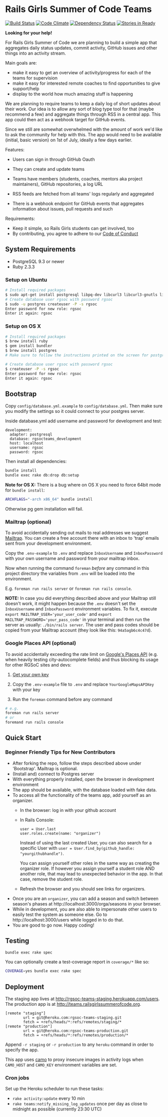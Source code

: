 # Rails Girls Summer of Code Teams

[![Build Status](https://travis-ci.org/rails-girls-summer-of-code/rgsoc-teams.png)](https://travis-ci.org/rails-girls-summer-of-code/rgsoc-teams)
[![Code Climate](https://codeclimate.com/github/rails-girls-summer-of-code/rgsoc-teams.png)](https://codeclimate.com/github/rails-girls-summer-of-code/rgsoc-teams)
[![Dependency Status](https://gemnasium.com/rails-girls-summer-of-code/rgsoc-teams.svg)](https://gemnasium.com/rails-girls-summer-of-code/rgsoc-teams)
[![Stories in Ready](https://badge.waffle.io/rails-girls-summer-of-code/rgsoc-teams.png?label=In%20progress&title=In%20Progress)](https://waffle.io/rails-girls-summer-of-code/rgsoc-teams)

**Looking for your help!**

For Rails Girls Summer of Code we are planning to build a simple app that
aggregates daily status updates, commit activity, GitHub issues and other
things into an activity stream.

Main goals are:

* make it easy to get an overview of activity/progress for each of the teams for supervision
* make it easy for interested remote coaches to find opportunities to give support/help
* display to the world how much amazing stuff is happening

We are planning to require teams to keep a daily log of short updates about
their work. Our idea is to allow any sort of blog type tool for that (maybe
recommend a few) and aggregate things through RSS in a central app. This app
could then act as a webhook target for GitHub events.

Since we still are somewhat overwhelmed with the amount of work we'd like to
ask the community for help with this. The app would need to be available
(initial, basic version) on 1st of July, ideally a few days earlier.

Features:

* Users can sign in through GitHub Oauth
* They can create and update teams
* Teams have members (students, coaches, mentors aka project maintainers), GitHub repositories, a log URL

* RSS feeds are fetched from all teams' logs regularly and aggregated
* There is a webhook endpoint for GitHub events that aggregates information about issues, pull requests and such

Requirements:

* Keep it simple, so Rails Girls students can get involved, too
* By contributing, you agree to adhere to our [Code of Conduct](https://github.com/rails-girls-summer-of-code/rgsoc-teams/blob/master/CODE_OF_CONDUCT.md)

## System Requirements

* PostgreSQL 9.3 or newer
* Ruby 2.3.3

### Setup on Ubuntu
```bash
# Install required packages
$ sudo apt-get install postgresql libpq-dev libcurl3 libcurl3-gnutls libcurl4-openssl-dev postgresql-contrib-9.3
# Create database user rgsoc with password rgsoc
$ sudo -u postgres createuser -P -s rgsoc
Enter password for new role: rgsoc
Enter it again: rgsoc
```

### Setup on OS X
```bash
# Install required packages
$ brew install ruby
$ gem install bundler
$ brew install postgres
# Make sure to follow the instructions printed on the screen for postgres

# Create database user rgsoc with password rgsoc
$ createuser -P -s rgsoc
Enter password for new role: rgsoc
Enter it again: rgsoc
```

## Bootstrap

Copy `config/database.yml.example` to `config/database.yml`. Then make sure you
modify the settings so it could connect to your postgres server.

Inside database.yml add username and password for development and test:
```
development:
  adapter: postgresql
  database: rgsocteams_development
  host: localhost
  username: rgsoc
  password: rgsoc
```
Then install all dependencies:

```bash
bundle install
bundle exec rake db:drop db:setup
```

**Note for OS X:** There is a bug where on OS X you need to force 64bit mode for `bundle install`:

```bash
ARCHFLAGS="-arch x86_64" bundle install
```

Otherwise pg gem installation will fail.

### Mailtrap (optional)

To avoid accidentally sending out mails to real addresses we suggest
[Mailtrap](https://mailtrap.io).
You can create a free account there with an inbox to 'trap' emails sent from
your development environment.

Copy the `.env-example` to `.env` and replace `InboxUsername` and
`InboxPassword` with your own username and password from your mailtrap
inbox.

Now when running the command `foreman` *before* any command in this project
directory the variables from `.env` will be loaded into the environment.

E.g. `foreman run rails server` or `foreman run rails console`.

**NOTE:** In case you did everything described above and your Mailtrap still doesn't work, it might happen because the `.env` doesn't set the `InboxUsername` and `InboxPassword` environment variables. To fix it, execute `export MAILTRAP_USER='your_user_code'` and `export MAILTRAP_PASSWORD='your_pass_code'` in your terminal and then run the server as usually: `./bin/rails server`. The user and pass codes should be copied from your Mailtrap account (they look like this: `94a5agb6c4c47d`).

### Google Places API (optional)

To avoid accidentally exceeding the rate limit on [Google's Places API][google-places] (e.g. when heavily testing city-autocomplete fields) and thus blocking its usage for other RGSoC sites and devs:

1. [Get your own key][google-places]

1. Copy the `.env-example` file to `.env` and replace `YourGoogleMapsAPIKey` with your key

1. Run the `foreman` command before any command
  ```sh
  # e.g.
  foreman run rails server
  # or
  foremand run rails console
  ```
[google-places]: https://developers.google.com/places/javascript/

## Quick Start 

### Beginner Friendly Tips for New Contributors

- After forking the repo, follow the steps described above under 'Bootstrap'. Mailtrap is optional.
- (Install and) connect to Postgres server 
- With everything properly installed, open the browser in development environment
- The app should be available, with the database loaded with fake data.
- To access all the functionality of the teams app, add yourself as an organizer.
    * In the browser: log in with your github account 
    * In Rails Console:
      ```
      user = User.last
      user.roles.create(name: "organizer")
      ```
      Instead of using the last created User, you can also search for a
      specific User with ```user = User.find_by(github_handle: "yourgithubhandle")```.

      You can assign yourself other roles in the same way as creating the
      organizer role. If however you assign yourself a student role AND another
      role, that may lead to unexpected behavior in the app. In that case,
      remove the student role. 
    * Refresh the browser and you should see links for organizers. 
- Once you are an `organizer`, you can add a season and switch between season's phases at
http://localhost:3000/orga/seasons in your browser.
- While in development, you are also able to impersonate other users to easily test the system
as someone else. Go to http://localhost:3000/users while logged in to do that.
- You are good to go now. Happy coding!

## Testing

```bash
bundle exec rake spec
```

You can optionally create a test-coverage report in `coverage/*` like so:

```bash
COVERAGE=yes bundle exec rake spec
```

## Deployment

The staging app lives at http://rgsoc-teams-staging.herokuapp.com/users. The production app is
at http://teams.railsgirlssummerofcode.org.

```
[remote "staging"]
        url = git@heroku.com:rgsoc-teams-staging.git
        fetch = +refs/heads/*:refs/remotes/staging/*
[remote "production"]
        url = git@heroku.com:rgsoc-teams-production.git
        fetch = +refs/heads/*:refs/remotes/production/*
```

Append `-r staging` or `-r production` to any `heroku` command in order to specify the app.

This app uses [camo](https://github.com/atmos/camo) to proxy insecure images in activity logs
when `CAMO_HOST` and `CAMO_KEY` environment variables are set.

### Cron jobs

Set up the Heroku scheduler to run these tasks:

* `rake activity:update`  every 10 min
* `rake teams:notify_missing_log_updates` once per day as close to midnight as possible (currently 23:30 UTC)

